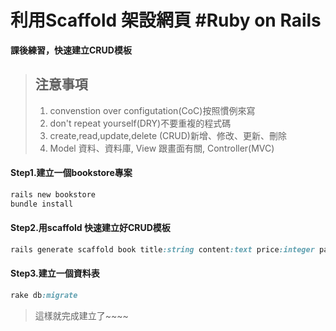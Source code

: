 # 利用Scaffold 架設網頁 #Ruby on Rails
**課後練習，快速建立CRUD模板**
> ## 注意事項
 > 1.   convenstion over configutation(CoC)按照慣例來寫
 > 2.   don't repeat yourself(DRY)不要重複的程式碼
 > 3.   create,read,update,delete (CRUD)新增、修改、更新、刪除
 > 4.   Model 資料、資料庫, View 跟畫面有關, Controller(MVC)

#### Step1.建立一個bookstore專案
```rb
rails new bookstore
bundle install
```
#### Step2.用scaffold 快速建立好CRUD模板
```rb
rails generate scaffold book title:string content:text price:integer page:integer publish_date:date is_online:boolean
```
#### Step3.建立一個資料表
```rb
rake db:migrate
```

> 這樣就完成建立了~~~~
